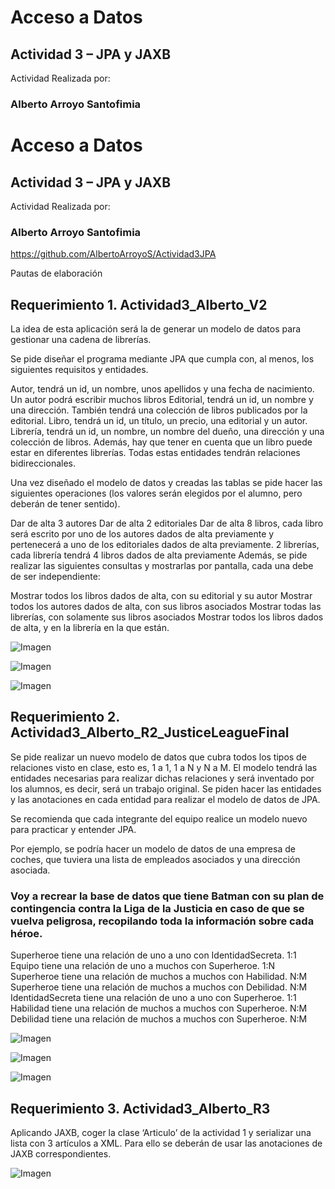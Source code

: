 # Acceso a Datos

## Actividad 3 –  JPA y JAXB

Actividad Realizada por:

###  Alberto Arroyo Santofimia

# Acceso a Datos

## Actividad 3 –  JPA y JAXB

Actividad Realizada por:

###  Alberto Arroyo Santofimia

https://github.com/AlbertoArroyoS/Actividad3JPA


Pautas de elaboración

## Requerimiento 1. Actividad3_Alberto_V2

La idea de esta aplicación será la de generar un modelo de datos para gestionar una cadena de librerías.

Se pide diseñar el programa mediante JPA que cumpla con, al menos, los siguientes requisitos y entidades.

Autor, tendrá un id, un nombre, unos apellidos y una fecha de nacimiento. Un autor podrá escribir muchos libros
Editorial, tendrá un id, un nombre y una dirección. También tendrá una colección de libros publicados por la editorial.
Libro, tendrá un id, un título, un precio, una editorial y un autor.
Librería, tendrá un id, un nombre, un nombre del dueño, una dirección y una colección de libros. Además, hay que tener en cuenta que un libro puede estar en diferentes librerías.
Todas estas entidades tendrán relaciones bidireccionales.

Una vez diseñado el modelo de datos y creadas las tablas se pide hacer las siguientes operaciones (los valores serán elegidos por el alumno, pero deberán de tener sentido).

Dar de alta 3 autores
Dar de alta 2 editoriales
Dar de alta 8 libros, cada libro será escrito por uno de los autores dados de alta previamente y pertenecerá a uno de los editoriales dados de alta previamente.
2 librerías, cada librería tendrá 4 libros dados de alta previamente
Además, se pide realizar las siguientes consultas y mostrarlas por pantalla, cada una debe de ser independiente:

Mostrar todos los libros dados de alta, con su editorial y su autor
Mostrar todos los autores dados de alta, con sus libros asociados
Mostrar todas las librerías, con solamente sus libros asociados
Mostrar todos los libros dados de alta, y en la librería en la que están.

![Imagen](imgReadme/Imagen1.png)

![Imagen](imgReadme/Imagen1-2.png)

![Imagen](imgReadme/Imagen1-3.png)



## Requerimiento 2. Actividad3_Alberto_R2_JusticeLeagueFinal

Se pide realizar un nuevo modelo de datos que cubra todos los tipos de relaciones visto en clase, esto es, 1 a 1, 1 a N y N a M. El modelo tendrá las entidades necesarias para realizar dichas relaciones y será inventado por los alumnos, es decir, será un trabajo original. Se piden hacer las entidades y las anotaciones en cada entidad para realizar el modelo de datos de JPA.

Se recomienda que cada integrante del equipo realice un modelo nuevo para practicar y entender JPA.

Por ejemplo, se podría hacer un modelo de datos de una empresa de coches, que tuviera una lista de empleados asociados y una dirección asociada.

### Voy a recrear la base de datos que tiene Batman con su plan de contingencia contra la Liga de la Justicia en caso de que se vuelva peligrosa, recopilando toda la información sobre cada héroe.

Superheroe tiene una relación de uno a uno con IdentidadSecreta. 1:1
Equipo tiene una relación de uno a muchos con Superheroe. 1:N
Superheroe tiene una relación de muchos a muchos con Habilidad. N:M
Superheroe tiene una relación de muchos a muchos con Debilidad. N:M
IdentidadSecreta tiene una relación de uno a uno con Superheroe. 1:1
Habilidad tiene una relación de muchos a muchos con Superheroe. N:M
Debilidad tiene una relación de muchos a muchos con Superheroe. N:M

![Imagen](imgReadme/Imagen2-1.png)

![Imagen](imgReadme/Imagen2-2.png)

![Imagen](imgReadme/Imagen2-3.png)

## Requerimiento 3. Actividad3_Alberto_R3

Aplicando JAXB, coger la clase ‘Articulo’ de la actividad 1 y serializar una lista con 3 artículos a XML. Para ello se deberán de usar las anotaciones de JAXB correspondientes.

![Imagen](imgReadme/Imagen3.png)
